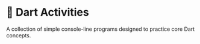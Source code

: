 # 🎯 Dart Activities

A collection of simple console-line programs designed to practice core Dart concepts.
